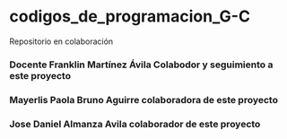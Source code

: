 # codigos_de_programacion_G-C
Repositorio en colaboración
### Docente Franklin Martínez Ávila  Colabodor y seguimiento a este proyecto
###   Mayerlis Paola Bruno Aguirre colaboradora de este proyecto
### Jose Daniel Almanza Avila colaborador de este proyecto 
